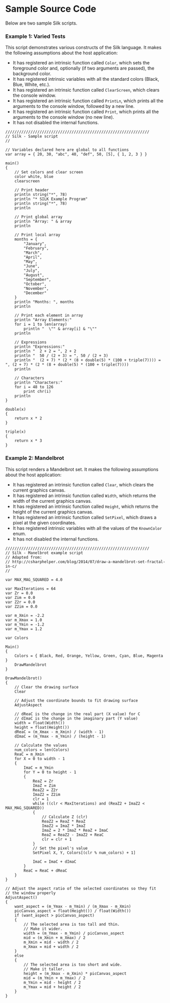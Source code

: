 # Sample Source Code

Below are two sample Silk scripts.

### Example 1: Varied Tests

This script demonstrates various constructs of the Silk language. It makes the following assumptions about the host application:

- It has registered an intrinsic function called `Color`, which sets the foreground color and, optionally (if two arguments are passed), the background color.
- It has registered intrinsic variables with all the standard colors (Black, Blue, White, etc.).
- It has registered an intrinsic function called `ClearScreen`, which clears the console window.
- It has registered an intrinsic function called `PrintLn`, which prints all the arguments to the console window, followed by a new line.
- It has registered an intrinsic function called `Print`, which prints all the arguments to the console window (no new line).
- It has not disabled the internal functions.

```
///////////////////////////////////////////////////////////////
// Silk - Sample script
//

// Variables declared here are global to all functions
var array = { 20, 30, "abc", 40, "def", 50, [5], { 1, 2, 3 } }

main()
{
    // Set colors and clear screen
    color white, blue
    clearscreen

    // Print header
    println string("*", 78)
    println "* SILK Example Program"
    println string("*", 78)
    println

    // Print global array
    println "Array: " & array
    println

    // Print local array
    months = {
        "January",
        "February",
        "March",
        "April",
        "May",
        "June",
        "July",
        "August",
        "September",
        "October",
        "November",
        "December"
    }
    println "Months: ", months
    println

    // Print each element in array
    println "Array Elements:"
    for i = 1 to len(array)
        println "  \"" & array[i] & "\""
    println

    // Expressions
    println "Expressions:"
    println "  2 + 2 = ", 2 + 2
    println "  50 / (2 + 3) = ", 50 / (2 + 3)
    println "  (2 + 7) * (2 * (8 + double(5) * (100 + triple(7)))) = ", (2 + 7) * (2 * (8 + double(5) * (100 + triple(7))))
    println

    // Characters
    println "Characters:"
    for i = 48 to 126
        print chr(i)
    println
}

double(x)
{
    return x * 2
}

triple(x)
{
    return x * 3
}
```

### Example 2: Mandelbrot

This script renders a Mandelbrot set. It makes the following assumptions about the host application:

- It has registered an intrinsic function called `Clear`, which clears the current graphics canvas.
- It has registered an intrinsic function called `Width`, which returns the width of the current graphics canvas.
- It has registered an intrinsic function called `Height`, which returns the height of the current graphics canvas.
- It has registered an intrinsic function called `SetPixel`, which draws a pixel at the given coordinates.
- It has registered intrinsic variables with all the values of the `KnownColor` enum.
- It has not disabled the internal functions.

```
///////////////////////////////////////////////////////////////
// Silk - Manelbrot example script
// Adapted from:
// http://csharphelper.com/blog/2014/07/draw-a-mandelbrot-set-fractal-in-c/
//

var MAX_MAG_SQUARED = 4.0

var MaxIterations = 64
var Zr = 0.0
var Zim = 0.0
var Z2r = 0.0
var Z2im = 0.0

var m_Xmin = -2.2
var m_Xmax = 1.0
var m_Ymin = -1.2
var m_Ymax = 1.2

var Colors

Main()
{
    Colors = { Black, Red, Orange, Yellow, Green, Cyan, Blue, Magenta }
    DrawMandelbrot
}

DrawMandelbrot()
{
    // Clear the drawing surface
    Clear

    // Adjust the coordinate bounds to fit drawing surface
    AdjustAspect

    // dReaC is the change in the real part (X value) for C
    // dImaC is the change in the imaginary part (Y value)
    width = float(Width())
    height = float(Height())
    dReaC = (m_Xmax - m_Xmin) / (width - 1)
    dImaC = (m_Ymax - m_Ymin) / (height - 1)

    // Calculate the values
    num_colors = len(Colors)
    ReaC = m_Xmin
    for X = 0 to width - 1
    {
        ImaC = m_Ymin
        for Y = 0 to height - 1
        {
            ReaZ = Zr
            ImaZ = Zim
            ReaZ2 = Z2r
            ImaZ2 = Z2im
            clr = 1
            while ((clr < MaxIterations) and (ReaZ2 + ImaZ2 < MAX_MAG_SQUARED))
            {
                // Calculate Z (clr)
                ReaZ2 = ReaZ * ReaZ
                ImaZ2 = ImaZ * ImaZ
                ImaZ = 2 * ImaZ * ReaZ + ImaC
                ReaZ = ReaZ2 - ImaZ2 + ReaC
                clr = clr + 1
            }
            // Set the pixel's value
            SetPixel X, Y, Colors[(clr % num_colors) + 1]

            ImaC = ImaC + dImaC
        }
        ReaC = ReaC + dReaC
    }
}

// Adjust the aspect ratio of the selected coordinates so they fit
// the window properly
AdjustAspect()
{
    want_aspect = (m_Ymax - m_Ymin) / (m_Xmax - m_Xmin)
    picCanvas_aspect = float(Height()) / float(Width())
    if (want_aspect > picCanvas_aspect)
    {
        // The selected area is too tall and thin.
        // Make it wider.
        width = (m_Ymax - m_Ymin) / picCanvas_aspect
        mid = (m_Xmin + m_Xmax) / 2
        m_Xmin = mid - width / 2
        m_Xmax = mid + width / 2
    }
    else
    {
        // The selected area is too short and wide.
        // Make it taller.
        height = (m_Xmax - m_Xmin) * picCanvas_aspect
        mid = (m_Ymin + m_Ymax) / 2
        m_Ymin = mid - height / 2
        m_Ymax = mid + height / 2
    }
}
```
